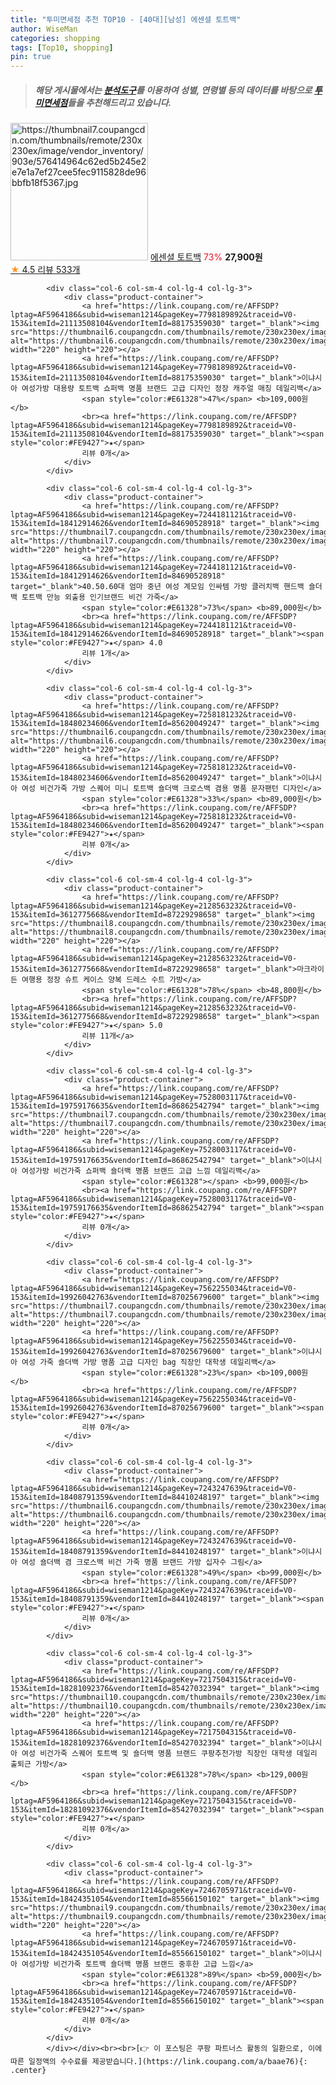 ```yaml
---
title: "투미면세점 추천 TOP10 - [40대][남성] 에센셜 토트백"
author: WiseMan
categories: shopping
tags: [Top10, shopping]
pin: true
---
```


> ##### 해당 게시물에서는 [**분석도구**](https://itemscout.io/)를 이용하여 **성별**, **연령별** 등의 데이터를 바탕으로 [**투미면세점**](https://link.coupang.com/a/baae76)들을 추천해드리고 있습니다.
<div class="container"><div class="row">
            <div class="col-6 col-sm-4 col-lg-4 col-lg-3">
                <div class="product-container">
                    <a href="https://link.coupang.com/re/AFFSDP?lptag=AF5964186&subid=wiseman1214&pageKey=6151536223&traceid=V0-153&itemId=11875926431&vendorItemId=79148982433" target="_blank"><img src="https://thumbnail7.coupangcdn.com/thumbnails/remote/230x230ex/image/vendor_inventory/903e/576414964c62ed5b245e2e7e1a7ef27cee5fec9115828de96bbfb18f5367.jpg" alt="https://thumbnail7.coupangcdn.com/thumbnails/remote/230x230ex/image/vendor_inventory/903e/576414964c62ed5b245e2e7e1a7ef27cee5fec9115828de96bbfb18f5367.jpg" width="220" height="220"></a>
                    <a href="https://link.coupang.com/re/AFFSDP?lptag=AF5964186&subid=wiseman1214&pageKey=6151536223&traceid=V0-153&itemId=11875926431&vendorItemId=79148982433" target="_blank">에센셜 토트백</a>
                    <span style="color:#E61328">73%</span> <b>27,900원</b>
                    <br><a href="https://link.coupang.com/re/AFFSDP?lptag=AF5964186&subid=wiseman1214&pageKey=6151536223&traceid=V0-153&itemId=11875926431&vendorItemId=79148982433" target="_blank"><span style="color:#FE9427">★</span> 4.5
                    리뷰 533개</a>
                </div>
            </div>
            
            <div class="col-6 col-sm-4 col-lg-4 col-lg-3">
                <div class="product-container">
                    <a href="https://link.coupang.com/re/AFFSDP?lptag=AF5964186&subid=wiseman1214&pageKey=7798189892&traceid=V0-153&itemId=21113508104&vendorItemId=88175359030" target="_blank"><img src="https://thumbnail6.coupangcdn.com/thumbnails/remote/230x230ex/image/vendor_inventory/5aa3/b4e28af08d72fc829520bc5f139fc8ab908854d13897b43a2ec4a8b0ac8c.png" alt="https://thumbnail6.coupangcdn.com/thumbnails/remote/230x230ex/image/vendor_inventory/5aa3/b4e28af08d72fc829520bc5f139fc8ab908854d13897b43a2ec4a8b0ac8c.png" width="220" height="220"></a>
                    <a href="https://link.coupang.com/re/AFFSDP?lptag=AF5964186&subid=wiseman1214&pageKey=7798189892&traceid=V0-153&itemId=21113508104&vendorItemId=88175359030" target="_blank">이냐시아 여성가방 대용량 토트백 쇼퍼백 명품 브랜드 고급 디자인 정장 캐주얼 매칭 데일리백</a>
                    <span style="color:#E61328">47%</span> <b>109,000원</b>
                    <br><a href="https://link.coupang.com/re/AFFSDP?lptag=AF5964186&subid=wiseman1214&pageKey=7798189892&traceid=V0-153&itemId=21113508104&vendorItemId=88175359030" target="_blank"><span style="color:#FE9427">★</span> 
                    리뷰 0개</a>
                </div>
            </div>
            
            <div class="col-6 col-sm-4 col-lg-4 col-lg-3">
                <div class="product-container">
                    <a href="https://link.coupang.com/re/AFFSDP?lptag=AF5964186&subid=wiseman1214&pageKey=7244181121&traceid=V0-153&itemId=18412914626&vendorItemId=84690528918" target="_blank"><img src="https://thumbnail7.coupangcdn.com/thumbnails/remote/230x230ex/image/vendor_inventory/ba5a/403835de3ec9d7eb254ce7e27101890d94df8e7aac2469081e03e761edf6.png" alt="https://thumbnail7.coupangcdn.com/thumbnails/remote/230x230ex/image/vendor_inventory/ba5a/403835de3ec9d7eb254ce7e27101890d94df8e7aac2469081e03e761edf6.png" width="220" height="220"></a>
                    <a href="https://link.coupang.com/re/AFFSDP?lptag=AF5964186&subid=wiseman1214&pageKey=7244181121&traceid=V0-153&itemId=18412914626&vendorItemId=84690528918" target="_blank">40.50.60대 엄마 중년 여성 계모임 인싸템 가방 클러치백 핸드백 숄더백 토트백 만능 외출용 인기브랜드 비건 가죽</a>
                    <span style="color:#E61328">73%</span> <b>89,000원</b>
                    <br><a href="https://link.coupang.com/re/AFFSDP?lptag=AF5964186&subid=wiseman1214&pageKey=7244181121&traceid=V0-153&itemId=18412914626&vendorItemId=84690528918" target="_blank"><span style="color:#FE9427">★</span> 4.0
                    리뷰 1개</a>
                </div>
            </div>
            
            <div class="col-6 col-sm-4 col-lg-4 col-lg-3">
                <div class="product-container">
                    <a href="https://link.coupang.com/re/AFFSDP?lptag=AF5964186&subid=wiseman1214&pageKey=7258181232&traceid=V0-153&itemId=18480234606&vendorItemId=85620049247" target="_blank"><img src="https://thumbnail6.coupangcdn.com/thumbnails/remote/230x230ex/image/vendor_inventory/7bc7/ccdf35ecd417115e9990cb8565d053c2085fdeeea1a91f11e38bed1f1565.png" alt="https://thumbnail6.coupangcdn.com/thumbnails/remote/230x230ex/image/vendor_inventory/7bc7/ccdf35ecd417115e9990cb8565d053c2085fdeeea1a91f11e38bed1f1565.png" width="220" height="220"></a>
                    <a href="https://link.coupang.com/re/AFFSDP?lptag=AF5964186&subid=wiseman1214&pageKey=7258181232&traceid=V0-153&itemId=18480234606&vendorItemId=85620049247" target="_blank">이냐시아 여성 비건가죽 가방 스퀘어 미니 토트백 숄더백 크로스백 겸용 명품 문자팬턴 디자인</a>
                    <span style="color:#E61328">33%</span> <b>89,000원</b>
                    <br><a href="https://link.coupang.com/re/AFFSDP?lptag=AF5964186&subid=wiseman1214&pageKey=7258181232&traceid=V0-153&itemId=18480234606&vendorItemId=85620049247" target="_blank"><span style="color:#FE9427">★</span> 
                    리뷰 0개</a>
                </div>
            </div>
            
            <div class="col-6 col-sm-4 col-lg-4 col-lg-3">
                <div class="product-container">
                    <a href="https://link.coupang.com/re/AFFSDP?lptag=AF5964186&subid=wiseman1214&pageKey=2128563232&traceid=V0-153&itemId=3612775668&vendorItemId=87229298658" target="_blank"><img src="https://thumbnail8.coupangcdn.com/thumbnails/remote/230x230ex/image/vendor_inventory/36e2/11c981d549acb23048357d456c33234f3b088a6d781d692369d6fb1fba98.jpg" alt="https://thumbnail8.coupangcdn.com/thumbnails/remote/230x230ex/image/vendor_inventory/36e2/11c981d549acb23048357d456c33234f3b088a6d781d692369d6fb1fba98.jpg" width="220" height="220"></a>
                    <a href="https://link.coupang.com/re/AFFSDP?lptag=AF5964186&subid=wiseman1214&pageKey=2128563232&traceid=V0-153&itemId=3612775668&vendorItemId=87229298658" target="_blank">마크라이든 여행용 정장 슈트 케이스 양복 드레스 수트 가방</a>
                    <span style="color:#E61328">78%</span> <b>48,800원</b>
                    <br><a href="https://link.coupang.com/re/AFFSDP?lptag=AF5964186&subid=wiseman1214&pageKey=2128563232&traceid=V0-153&itemId=3612775668&vendorItemId=87229298658" target="_blank"><span style="color:#FE9427">★</span> 5.0
                    리뷰 11개</a>
                </div>
            </div>
            
            <div class="col-6 col-sm-4 col-lg-4 col-lg-3">
                <div class="product-container">
                    <a href="https://link.coupang.com/re/AFFSDP?lptag=AF5964186&subid=wiseman1214&pageKey=7528003117&traceid=V0-153&itemId=19759176635&vendorItemId=86862542794" target="_blank"><img src="https://thumbnail7.coupangcdn.com/thumbnails/remote/230x230ex/image/vendor_inventory/3da0/9cf99879ccf1b10d3dd6a2b69006f26da3eeb378f9ce47ebb4344c2fb522.png" alt="https://thumbnail7.coupangcdn.com/thumbnails/remote/230x230ex/image/vendor_inventory/3da0/9cf99879ccf1b10d3dd6a2b69006f26da3eeb378f9ce47ebb4344c2fb522.png" width="220" height="220"></a>
                    <a href="https://link.coupang.com/re/AFFSDP?lptag=AF5964186&subid=wiseman1214&pageKey=7528003117&traceid=V0-153&itemId=19759176635&vendorItemId=86862542794" target="_blank">이냐시아 여성가방 비건가죽 쇼퍼백 숄더백 명품 브랜드 고급 느낌 데일리백</a>
                    <span style="color:#E61328"></span> <b>99,000원</b>
                    <br><a href="https://link.coupang.com/re/AFFSDP?lptag=AF5964186&subid=wiseman1214&pageKey=7528003117&traceid=V0-153&itemId=19759176635&vendorItemId=86862542794" target="_blank"><span style="color:#FE9427">★</span> 
                    리뷰 0개</a>
                </div>
            </div>
            
            <div class="col-6 col-sm-4 col-lg-4 col-lg-3">
                <div class="product-container">
                    <a href="https://link.coupang.com/re/AFFSDP?lptag=AF5964186&subid=wiseman1214&pageKey=7562255034&traceid=V0-153&itemId=19926042763&vendorItemId=87025679600" target="_blank"><img src="https://thumbnail7.coupangcdn.com/thumbnails/remote/230x230ex/image/vendor_inventory/07d5/5889b8ac2cdfaef45c9301ac304e4378e29c5edf5f2b1af57ec6a71e34d9.png" alt="https://thumbnail7.coupangcdn.com/thumbnails/remote/230x230ex/image/vendor_inventory/07d5/5889b8ac2cdfaef45c9301ac304e4378e29c5edf5f2b1af57ec6a71e34d9.png" width="220" height="220"></a>
                    <a href="https://link.coupang.com/re/AFFSDP?lptag=AF5964186&subid=wiseman1214&pageKey=7562255034&traceid=V0-153&itemId=19926042763&vendorItemId=87025679600" target="_blank">이냐시아 여성 가죽 숄더백 가방 명품 고급 디자인 bag 직장인 대학생 데일리백</a>
                    <span style="color:#E61328">23%</span> <b>109,000원</b>
                    <br><a href="https://link.coupang.com/re/AFFSDP?lptag=AF5964186&subid=wiseman1214&pageKey=7562255034&traceid=V0-153&itemId=19926042763&vendorItemId=87025679600" target="_blank"><span style="color:#FE9427">★</span> 
                    리뷰 0개</a>
                </div>
            </div>
            
            <div class="col-6 col-sm-4 col-lg-4 col-lg-3">
                <div class="product-container">
                    <a href="https://link.coupang.com/re/AFFSDP?lptag=AF5964186&subid=wiseman1214&pageKey=7243247639&traceid=V0-153&itemId=18408791359&vendorItemId=84410248197" target="_blank"><img src="https://thumbnail6.coupangcdn.com/thumbnails/remote/230x230ex/image/vendor_inventory/7569/c521fe86f5f06e9e28ddb3fba115499c629985de35d925ffa30fe08ca062.png" alt="https://thumbnail6.coupangcdn.com/thumbnails/remote/230x230ex/image/vendor_inventory/7569/c521fe86f5f06e9e28ddb3fba115499c629985de35d925ffa30fe08ca062.png" width="220" height="220"></a>
                    <a href="https://link.coupang.com/re/AFFSDP?lptag=AF5964186&subid=wiseman1214&pageKey=7243247639&traceid=V0-153&itemId=18408791359&vendorItemId=84410248197" target="_blank">이냐시아 여성 숄더백 겸 크로스백 비건 가죽 명품 브랜드 가방 십자수 그림</a>
                    <span style="color:#E61328">49%</span> <b>99,000원</b>
                    <br><a href="https://link.coupang.com/re/AFFSDP?lptag=AF5964186&subid=wiseman1214&pageKey=7243247639&traceid=V0-153&itemId=18408791359&vendorItemId=84410248197" target="_blank"><span style="color:#FE9427">★</span> 
                    리뷰 0개</a>
                </div>
            </div>
            
            <div class="col-6 col-sm-4 col-lg-4 col-lg-3">
                <div class="product-container">
                    <a href="https://link.coupang.com/re/AFFSDP?lptag=AF5964186&subid=wiseman1214&pageKey=7217504315&traceid=V0-153&itemId=18281092376&vendorItemId=85427032394" target="_blank"><img src="https://thumbnail10.coupangcdn.com/thumbnails/remote/230x230ex/image/vendor_inventory/39f2/e10b91a412d942f8e9bb49e53778063b636c1950470a3d5f6f8450835dea.png" alt="https://thumbnail10.coupangcdn.com/thumbnails/remote/230x230ex/image/vendor_inventory/39f2/e10b91a412d942f8e9bb49e53778063b636c1950470a3d5f6f8450835dea.png" width="220" height="220"></a>
                    <a href="https://link.coupang.com/re/AFFSDP?lptag=AF5964186&subid=wiseman1214&pageKey=7217504315&traceid=V0-153&itemId=18281092376&vendorItemId=85427032394" target="_blank">이냐시아 여성 비건가죽 스퀘어 토트백 및 숄더백 명품 브랜드 쿠팡추천가방 직장인 대학생 데일리 출퇴근 가방</a>
                    <span style="color:#E61328">78%</span> <b>129,000원</b>
                    <br><a href="https://link.coupang.com/re/AFFSDP?lptag=AF5964186&subid=wiseman1214&pageKey=7217504315&traceid=V0-153&itemId=18281092376&vendorItemId=85427032394" target="_blank"><span style="color:#FE9427">★</span> 
                    리뷰 0개</a>
                </div>
            </div>
            
            <div class="col-6 col-sm-4 col-lg-4 col-lg-3">
                <div class="product-container">
                    <a href="https://link.coupang.com/re/AFFSDP?lptag=AF5964186&subid=wiseman1214&pageKey=7246705971&traceid=V0-153&itemId=18424351054&vendorItemId=85566150102" target="_blank"><img src="https://thumbnail9.coupangcdn.com/thumbnails/remote/230x230ex/image/vendor_inventory/5137/03545620cacc620ee2f63039c3e628ccaebe32e7fd973442db0d20823eab.png" alt="https://thumbnail9.coupangcdn.com/thumbnails/remote/230x230ex/image/vendor_inventory/5137/03545620cacc620ee2f63039c3e628ccaebe32e7fd973442db0d20823eab.png" width="220" height="220"></a>
                    <a href="https://link.coupang.com/re/AFFSDP?lptag=AF5964186&subid=wiseman1214&pageKey=7246705971&traceid=V0-153&itemId=18424351054&vendorItemId=85566150102" target="_blank">이냐시아 여성가방 비건가죽 토트백 숄더백 명품 브랜드 중후한 고급 느낌</a>
                    <span style="color:#E61328">89%</span> <b>59,000원</b>
                    <br><a href="https://link.coupang.com/re/AFFSDP?lptag=AF5964186&subid=wiseman1214&pageKey=7246705971&traceid=V0-153&itemId=18424351054&vendorItemId=85566150102" target="_blank"><span style="color:#FE9427">★</span> 
                    리뷰 0개</a>
                </div>
            </div>
            </div></div><br><br>[👉 이 포스팅은 쿠팡 파트너스 활동의 일환으로, 이에 따른 일정액의 수수료를 제공받습니다.](https://link.coupang.com/a/baae76){: .center}